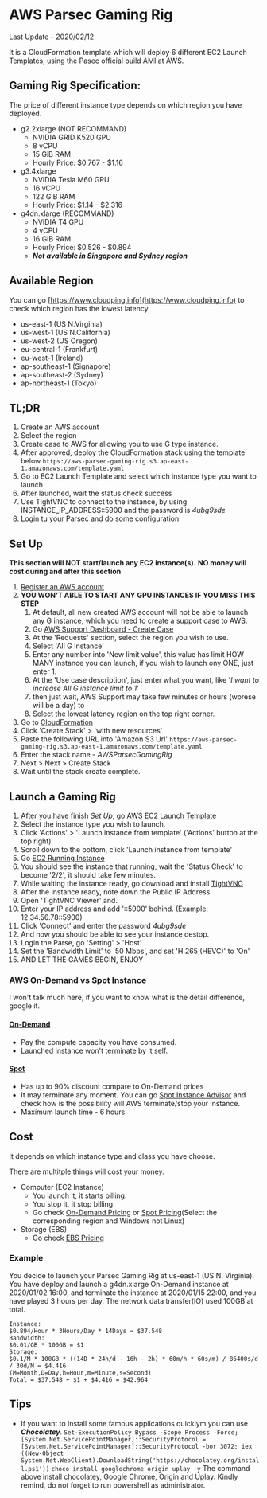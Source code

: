 # AWS Parsec Gaming Rig

Last Update - 2020/02/12

It is a CloudFormation template which will deploy 6 different EC2 Launch Templates, using the Pasec official build AMI at AWS.

## Gaming Rig Specification:
The price of different instance type depends on which region you have deployed.
 - g2.2xlarge (NOT RECOMMAND)
	 - NVIDIA GRID K520 GPU
	 - 8 vCPU
	 - 15 GiB RAM
	 - Hourly Price: $0.767 - $1.16
 - g3.4xlarge
	 - NVIDIA Tesla M60 GPU
	 - 16 vCPU
	 - 122 GiB RAM
	 - Hourly Price:  $1.14 - $2.316
 - g4dn.xlarge (RECOMMAND)
	 - NVIDIA T4 GPU
	 - 4 vCPU
	 - 16 GiB RAM
	 - Hourly Price:  $0.526 - $0.894
	 - ***Not available in Singapore and Sydney region***

## Available Region
You can go [https://www.cloudping.info](https://www.cloudping.info) to check which region has the lowest latency.
 - us-east-1 (US N.Virginia)
 - us-west-1 (US N.California)
 - us-west-2 (US Oregon)
 - eu-central-1 (Frankfurt)
 - eu-west-1 (Ireland)
 - ap-southeast-1 (Signapore)
 - ap-southeast-2 (Sydney)
 - ap-northeast-1 (Tokyo)

## TL;DR
1. Create an AWS account
2. Select the region
3. Create case to AWS for allowing you to use G type instance.
4. After approved, deploy the CloudFormation stack using the template below
	`https://aws-parsec-gaming-rig.s3.ap-east-1.amazonaws.com/template.yaml`
5. Go to EC2 Launch Template and select which instance type you want to launch
6. After launched, wait the status check success
7. Use TightVNC to connect to the instance, by using INSTANCE_IP_ADDRESS::5900 and the password is *4ubg9sde*
8. Login tu your Parsec and do some configuration

## Set Up
**This section will NOT start/launch any EC2 instance(s).**
**NO money will cost during and after this section**
1. [Register an AWS account](https://aws.amazon.com/premiumsupport/knowledge-center/create-and-activate-aws-account/)
2. **YOU WON'T ABLE TO START ANY GPU INSTANCES IF YOU MISS THIS STEP**
    1. At default, all new created AWS account will not be able to launch any G instance, which you need to create a support case to AWS.
    2. Go [AWS Support Dashboard - Create Case](https://console.aws.amazon.com/support/cases#/create?issueType=service-limit-increase&limitType=ec2-instances)
    3. At the 'Requests' section, select the region you wish to use.
    4. Select 'All G Instance'
    5. Enter any number into 'New limit value', this value has limit HOW MANY instance you can launch, if you wish to launch ony ONE, just enter 1.
    6. At the 'Use case description', just enter what you want, like '*I want to increase All G instance limit to 1*'
    7. then just wait, AWS Support may take few minutes or hours (worese will be a day) to 
    3. Select the lowest latency region on the top right corner.
4. Go to [CloudFormation](https://console.aws.amazon.com/cloudformation/)
5. Click 'Create Stack' > 'with new resources'
6. Paste the following URL into 'Amazon S3 Url'
  `https://aws-parsec-gaming-rig.s3.ap-east-1.amazonaws.com/template.yaml`
 7. Enter the stack name - *AWSParsecGamingRig*
 8. Next > Next > Create Stack
 9. Wait until the stack create complete.

## Launch a Gaming Rig 
1. After you have finish *Set Up*, go [AWS EC2 Launch Template](https://console.aws.amazon.com/ec2/v2/home#LaunchTemplates:)
2. Select the instance type you wish to launch.
3. Click 'Actions' > 'Launch instance from template' ('Actions' button at the top right)
4. Scroll down to the bottom, click 'Launch instance from template'
5. Go [EC2 Running Instance](https://console.aws.amazon.com/ec2/v2/home#Instances:sort=instanceState)
6. You should see the instance that running, wait the 'Status Check' to become '2/2', it should take few minutes.
7. While waiting the instance ready, go download and install [TightVNC](https://www.tightvnc.com/download.php)
8. After the instance ready, note down the Public IP Address
9. Open 'TightVNC Viewer' and.
10. Enter your IP address and add '::5900' behind. (Example: 12.34.56.78::5900)
11. Click 'Connect' and enter the password *4ubg9sde*
12. And now you should be able to see your instance destop.
13. Login the Parse, go 'Setting' > 'Host'
14. Set the 'Bandwidth Limit' to '50 Mbps', and set 'H.265 (HEVC)' to 'On'
15. AND LET THE GAMES BEGIN, ENJOY

### AWS On-Demand vs Spot Instance
I won't talk much here, if you want to know what is the detail difference, google it.

#### [On-Demand](https://aws.amazon.com/ec2/pricing/on-demand/)
-	Pay the compute capacity you have consumed.
-	Launched instance won't terminate by it self.

#### [Spot](https://aws.amazon.com/ec2/spot/)
-	Has up to 90% discount compare to On-Demand prices
-	It may terminate any moment. You can go [Spot Instance Advisor](https://aws.amazon.com/ec2/spot/instance-advisor/) and check how is the possibility will AWS terminate/stop your instance.
-	Maximum launch time - 6 hours

## Cost
It depends on which instance type and class you have choose.

There are multitple things will cost your money.
- Computer (EC2 Instance)
	- You launch it, it starts billing.
	- You stop it, it stop billing
	- Go check [On-Demand Pricing](https://aws.amazon.com/ec2/pricing/on-demand/) or [Spot Pricing](https://aws.amazon.com/ec2/spot/pricing/)(Select the corresponding region and Windows not Linux)
- Storage (EBS)
	- Go check [EBS Pricing](https://aws.amazon.com/tw/ebs/pricing/)

### Example
You decide to launch your Parsec Gaming Rig at us-east-1 (US N. Virginia).
You have deploy and launch a g4dn.xlarge On-Demand instance at 2020/01/02 16:00, and terminate the instance at 2020/01/15 22:00, and you have played 3 hours per day.
The network data transfer(IO) used 100GB at total.

    Instance:
    $0.894/Hour * 3Hours/Day * 14Days = $37.548
    Bandwidth:
    $0.01/GB * 100GB = $1
    Storage:
    $0.1/M * 100GB * ((14D * 24h/d - 16h - 2h) * 60m/h * 60s/m) / 86400s/d / 30d/M = $4.416
    (M=Month,D=Day,h=Hour,m=Minute,s=Second)
    Total = $37.548 + $1 + $4.416 = $42.964
    
## Tips
- If you want to install some famous applications quicklym you can use ***Chocolatey***.
	`Set-ExecutionPolicy Bypass -Scope Process -Force; [System.Net.ServicePointManager]::SecurityProtocol = [System.Net.ServicePointManager]::SecurityProtocol -bor 3072; iex ((New-Object System.Net.WebClient).DownloadString('https://chocolatey.org/install.ps1'))`
	`choco install googlechrome origin uplay -y`
	The command above install chocolatey, Google Chrome, Origin and Uplay.
	Kindly remind, do not forget to run powershell as administrator.